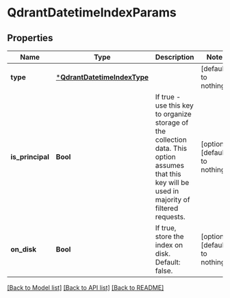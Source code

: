 # QdrantDatetimeIndexParams


## Properties
Name | Type | Description | Notes
------------ | ------------- | ------------- | -------------
**type** | [***QdrantDatetimeIndexType**](QdrantDatetimeIndexType.md) |  | [default to nothing]
**is_principal** | **Bool** | If true - use this key to organize storage of the collection data. This option assumes that this key will be used in majority of filtered requests. | [optional] [default to nothing]
**on_disk** | **Bool** | If true, store the index on disk. Default: false. | [optional] [default to nothing]


[[Back to Model list]](../README.md#models) [[Back to API list]](../README.md#api-endpoints) [[Back to README]](../README.md)


